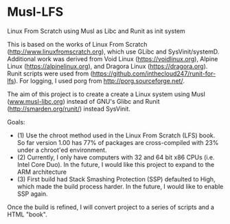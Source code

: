 # Musl-LFS
Linux From Scratch using Musl as Libc and Runit as init system

This is based on the works of Linux From Scratch (http://www.linuxfromscratch.org), which use GLibc and SysVinit/systemD. Additional work was derived from Void Linux (https://voidlinux.org), Alpine Linux (https://alpinelinux.org), and Dragora Linux (https://dragora.org). Runit scripts were used from (https://github.com/inthecloud247/runit-for-lfs). For logging, I used porg from http://porg.sourceforge.net/.

The aim of this project is to create a create a Linux system using Musl (www.musl-libc.org) instead of GNU's Glibc and Runit (http://smarden.org/runit/) instead SysVinit.

Goals:
<ul>
<li>(1) Use the chroot method used in the Linux From Scratch (LFS) book. So far version 1.00 has 77% of packages are cross-compiled with 23% under a chroot'ed environment. </li>
<li>(2) Currently, I only have computers with 32 and 64 bit x86 CPUs (i.e. Intel Core Duo). In the future, I would like this project to expand to the ARM architecture </li>
<li>(3) First build had Stack Smashing Protection (SSP) defaulted to High, which made the build process harder. In the future, I would like to enable SSP again.
</ul>

Once the build is refined, I will convert project to a series of scripts and a HTML "book".
